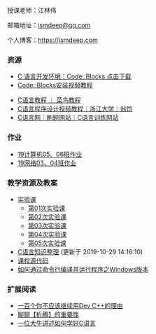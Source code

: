 授课老师：江林伟

邮箱地址：[ismdeep@qq.com](mailto:ismdeep@qq.com)

个人博客：<a href="https://ismdeep.com" target="_blank">https://ismdeep.com</a>

### 资源

- <a href="https://download.ismdeep.com/software/windows/codeblocks-17.12mingw-setup.exe" target="_blank">C 语言开发环境：Code::Blocks 点击下载</a>
- <a href="https://www.bilibili.com/video/av68587703" target="_blank">Code::Blocks安装视频教程</a>
<!-- - <a href="https://ismdeep.oss-cn-shenzhen.aliyuncs.com/c-course-sharing/C%E7%A8%8B%E5%BA%8F%E8%AE%BE%E8%AE%A1%E8%AF%AD%E8%A8%80%28K%26R%29%E6%B8%85%E6%99%B0%E4%B8%AD%E6%96%87%E7%89%88.pdf" target="_blank">C程序设计语言(K&R).pdf</a> -->
- <a target="_blank" href="https://www.runoob.com/cprogramming/c-tutorial.html">C语言教程 ｜ 菜鸟教程</a>
- <a target="_blank" href="https://www.icourse163.org/course/ZJU-9001">C语言程序设计视频教程｜浙江大学｜翁恺</a>
- <a target="_blank" href="https://www.dotcpp.com/oj/problemset.html">C语言网｜刷题网站｜C语言训练网站</a>
<!-- - <a target="_blank" href="https://oj.ismdeep.com">JustOJ编程训练平台</a> -->
<!-- - <a target="_blank" href="https://oj.ismdeep.com/group?id=50">JustOJ上的省级精品跨校选课班级题目列表</a> -->


### 作业

- [19计算机05、06班作业](/c-course/homework-cs-05-06)
- [19网络03、04班作业](/c-course/homework-ne-03-04)

### 教学资源及教案

- [实验课](/c-course/training)
    - [第01次实验课](/c-course/training/01)
    - [第02次实验课](/c-course/training/02)
    - [第03次实验课](/c-course/training/03)
    - [第04次实验课](/c-course/training/04)
    - [第05次实验课](/c-course/training/05)
- [C语言知识整理](/c-course/c-lecture-notes.pdf) (更新于 2019-10-29 14:16:10)
- [课程源代码](https://github.com/ismdeep/code-practice/tree/master/c-course)
- <a href="https://ismdeep.com/posts/2019-10-28-how-to-compile-c-codes-with-cmd-on-windows.html" target="_blank">如何通过命令行编译并运行程序之Windows版本</a>

### 扩展阅读

- <a href="https://blog.csdn.net/qq_40688707/article/details/81137667" target="_blank">一百个你不应该继续用Dev C++的理由</a>
- <a href="https://ismdeep.com/posts/2018-08-04-talking-about-the-importance-of-toss.html" target="_blank">聊聊【折腾】的重要性</a>
- <a target="_blank" href="http://sohu.com/a/165940792_464086">一位大牛讲述如何学好C语言</a>

